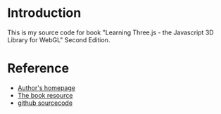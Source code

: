 # Introduction
This is my source code for book "Learning Three.js - the Javascript 3D Library for WebGL" Second Edition.

# Reference
- [Author's homepage](http://www.cs.unm.edu/~angel/)
- [The book resource](http://www.cs.unm.edu/~angel/BOOK/INTERACTIVE_COMPUTER_GRAPHICS/SEVENTH_EDITION/)
- [github sourcecode](https://github.com/josdirksen/learning-threejs)

